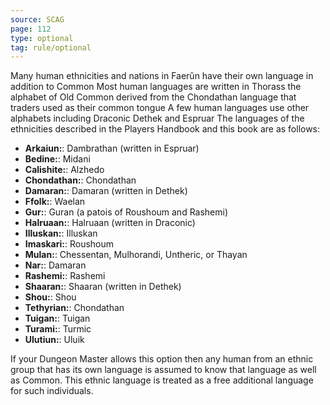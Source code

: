 ```yaml
---
source: SCAG
page: 112
type: optional
tag: rule/optional
---
```


Many human ethnicities and nations in Faerûn have their own language in addition to Common Most human languages are written in Thorass the alphabet of Old Common derived from the Chondathan language that traders used as their common tongue A few human languages use other alphabets including Draconic Dethek and Espruar The languages of the ethnicities described in the Players Handbook and this book are as follows:


- **Arkaiun:**: Dambrathan (written in Espruar)
- **Bedine:**: Midani
- **Calishite:**: Alzhedo
- **Chondathan:**: Chondathan
- **Damaran:**: Damaran (written in Dethek)
- **Ffolk:**: Waelan
- **Gur:**: Guran (a patois of Roushoum and Rashemi)
- **Halruaan:**: Halruaan (written in Draconic)
- **Illuskan:**: Illuskan
- **Imaskari:**: Roushoum
- **Mulan:**: Chessentan, Mulhorandi, Untheric, or Thayan
- **Nar:**: Damaran
- **Rashemi:**: Rashemi
- **Shaaran:**: Shaaran (written in Dethek)
- **Shou:**: Shou
- **Tethyrian:**: Chondathan
- **Tuigan:**: Tuigan
- **Turami:**: Turmic
- **Ulutiun:**: Uluik

If your Dungeon Master allows this option then any human from an ethnic group that has its own language is assumed to know that language as well as Common. This ethnic language is treated as a free additional language for such individuals.

